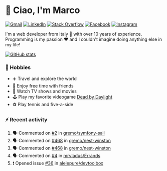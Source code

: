 # 👋 Ciao, I'm Marco

[![Gmail](https://img.shields.io/badge/Gmail-%23BB001B?style=flat-square&logo=gmail&logoColor=white)](mailto:gremo1982@gmail.com)
[![LinkedIn](https://img.shields.io/badge/LinkedIn-%230e76a8?style=flat-square&logo=linkedin)](https://www.linkedin.com/in/marco-polichetti)
[![Stack Overflow](https://img.shields.io/stackexchange/stackoverflow/r/220180?style=flat&logo=stackoverflow&label=Stack%20Overflow&color=%23F47F24)](https://stackoverflow.com/users/220180)
[![Facebook](https://img.shields.io/badge/-Facebook-%234267B2?style=flat-square&logo=facebook&logoColor=white)](https://www.facebook.com/marco.poliketti)
[![Instagram](https://img.shields.io/badge/-Instagram-%23C13584?style=flat-square&logo=instagram&logoColor=white)](https://www.instagram.com/marco.gremo)

I'm a web developer from Italy 🍕 with over 10 years of experience. Programming is my passion ❤️ and I couldn't imagine doing anything else in my life!

[![GitHub stats](https://github-readme-stats.vercel.app/api?username=gremo&show_icons=true&rank_icon=github&theme=transparent)](https://github.com/anuraghazra/github-readme-stats)

### 📅 Hobbies

- ✈️ Travel and explore the world
- 🍻 Enjoy free time with friends
- 🎥 Watch TV shows and movies
- 🕹️ Play my favorite videogame [Dead by Daylight](https://deadbydaylight.com)
- ⚽ Play tennis and five-a-side

### ⚡ Recent activity

<!--START_SECTION:activity-->
1. 🗣 Commented on [#2](https://github.com/gremo/symfony-sail/issues/2#issuecomment-1746619826) in [gremo/symfony-sail](https://github.com/gremo/symfony-sail)
2. 🗣 Commented on [#468](https://github.com/gremo/nest-winston/pull/468#issuecomment-1744928448) in [gremo/nest-winston](https://github.com/gremo/nest-winston)
3. 🗣 Commented on [#468](https://github.com/gremo/nest-winston/pull/468#issuecomment-1744902372) in [gremo/nest-winston](https://github.com/gremo/nest-winston)
4. 🗣 Commented on [#4](https://github.com/mrvladus/Errands/issues/4#issuecomment-1743816937) in [mrvladus/Errands](https://github.com/mrvladus/Errands)
5. ❗ Opened issue [#36](https://github.com/aleiepure/devtoolbox/issues/36) in [aleiepure/devtoolbox](https://github.com/aleiepure/devtoolbox)
<!--END_SECTION:activity-->
